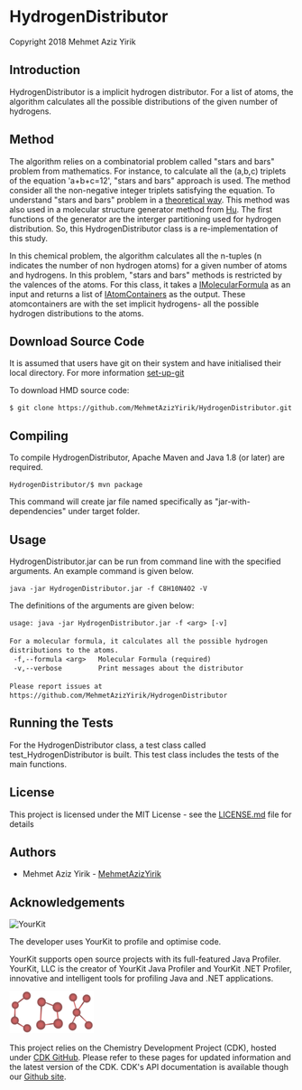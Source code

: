 # HydrogenDistributor

Copyright 2018 Mehmet Aziz Yirik

## Introduction

HydrogenDistributor is a implicit hydrogen distributor. For a list of atoms, the algorithm calculates all the possible distributions of the given number of hydrogens.

## Method 

The algorithm relies on a combinatorial problem called "stars and bars" problem from mathematics. For instance, to calculate all the (a,b,c) triplets of the equation 'a+b+c=12', "stars and bars" approach is used. The method consider all the non-negative integer triplets satisfying the equation. To understand "stars and bars" problem in a [theoretical way](https://en.wikipedia.org/wiki/Stars_and_bars_(combinatorics)). This method was also used in a molecular structure generator method from [Hu](https://pdf.sciencedirectassets.com/271374/1-s2.0-S0003267000X08070/1-s2.0-0003267094900442/main.pdf?x-amz-security-token=AgoJb3JpZ2luX2VjEAAaCXVzLWVhc3QtMSJHMEUCIQDl8q1ycXRbO2IyDneMCFX4LV4OO%2BClZ7tv8junYCL23AIgBGYWaps8KBAcmZuNMBW2ee6edTc%2BxR6%2BNXrHv5jz2t4q4wMIuf%2F%2F%2F%2F%2F%2F%2F%2F%2F%2FARACGgwwNTkwMDM1NDY4NjUiDBK5uzoacE3Q5%2BmsXiq3AyMmvHAi10xHqn5rbQ33LkAfIgPgle4XwfHjlSwymodbOCXIjo0Bno3LaSw9GAnfxIEmOVxmY3gbEimuaozTlfUAa880ihp4uyzffPZPGGgK5xiwGGDWn1ZrlDUYd79Aswas5Yn1KUDJ0n115ygypTaN5IHwWV%2Fq2nZgRVJrdYQ16%2FBouDxg7ys%2BViKkRIiNG9msSQ8yEvN%2Flrtf%2FbIhjBWRhxQgT6IOz4tTJS8tyk4FDKy8V5QOxWnB69eTFvu1vK9QvT5qEAoxxG2CgD%2F8mjVCUHi1XjAq33ZBzej2dryayJ4HQm9heclkdjai8llXODTCixLME4nHKSdBh1UDeX74jXpH4Btg6IZNq9TF14s3UjlC%2Bsh3JaZZwUEib5E7CEiXx8pQK91Kb%2FUHi7ziWQmDWKGCIujaoXqtoPerup%2Bv5UGoON67u1hNQ7qJ4k%2FtSRvRfXIc6tMqUp4ojMX9qOlxgHWuIzS7mwdXOGiYt4eHi8gliMhno0Fxni0%2FbV4hPBih34DVHtSGqCL5Nf4jYbRF7EZajZRSAJCo9OKzV1GBsr5cbZxfs1t2mrPz%2FX1V4cO8VoAqoUQwg7%2BR5QU6tAHEyyAeZ7oAMC2o0c8SF0jQOpyLsC7sd5gmdd1jBWgB0EDdmbtnlxlzIisXGJfg9PKGpZ8037Wj03LUvlqUcKcJorkujGjihJZYXHwk8fDp37wGCVin2yq%2BjEKCdqNsDdao98wCWkD66nNflQXw5LDr%2Bfb4qkATqm9Udvpz2ZPGTt6WHR7GbHp81M2VN3t77qBj8BJQ3ustULN4vghbxrvNzPbNxKLXl5VjQltpgFANDZdRXik%3D&AWSAccessKeyId=ASIAQ3PHCVTYQJFJ2PVP&Expires=1554280023&Signature=0WMc3UK%2BBICT1K9j8XJ8ig06N7I%3D&hash=183390ec495f34f9b5d624bac26a6eede9b655198dd38b680b658686585bc2da&host=68042c943591013ac2b2430a89b270f6af2c76d8dfd086a07176afe7c76c2c61&pii=0003267094900442&tid=spdf-75ef6d00-1d91-4202-b4b7-54f8716d4059&sid=31484c054d428749d369cf035fcbd73b6670gxrqb&type=client). The first functions of the generator are the interger partitioning used for hydrogen distribution. So, this HydrogenDistributor class is a re-implementation of this study. 

In this chemical problem, the algorithm calculates all the n-tuples (n indicates the number of non hydrogen atoms) for a given number of atoms and hydrogens. In this problem, "stars and bars" methods is restricted by the valences of the atoms. For this class, it takes a [IMolecularFormula](http://cdk.github.io/cdk/2.2/docs/api/org/openscience/cdk/interfaces/IMolecularFormula.html) as an input and returns a list of [IAtomContainers](http://cdk.github.io/cdk/2.2/docs/api/org/openscience/cdk/interfaces/IAtomContainer.html) as the output. These atomcontainers are with the set implicit hydrogens- all the possible hydrogen distributions to the atoms.

## Download Source Code

It is assumed that users have git on their system and have initialised their local directory. For more information [set-up-git](https://help.github.com/articles/set-up-git/ )

To download HMD source code:

```
$ git clone https://github.com/MehmetAzizYirik/HydrogenDistributor.git
```
## Compiling

To compile HydrogenDistributor, Apache Maven and Java 1.8 (or later) are required.
```
HydrogenDistributor/$ mvn package
```
This command will create jar file named specifically as "jar-with-dependencies" under target folder.

## Usage

HydrogenDistributor.jar can be run from command line with the specified arguments. An example command is given below.

```
java -jar HydrogenDistributor.jar -f C8H10N4O2 -V
```

The definitions of the arguments are given below:

```
usage: java -jar HydrogenDistributor.jar -f <arg> [-v]

For a molecular formula, it calculates all the possible hydrogen
distributions to the atoms.
 -f,--formula <arg>   Molecular Formula (required)
 -v,--verbose         Print messages about the distributor

Please report issues at
https://github.com/MehmetAzizYirik/HydrogenDistributor

```

## Running the Tests

For the HydrogenDistributor class, a test class called test_HydrogenDistributor is built. This test class includes the tests of the main functions. 

## License
This project is licensed under the MIT License - see the [LICENSE.md](https://github.com/MehmetAzizYirik/HydrogenDistributor/blob/master/LICENSE) file for details

## Authors

 - Mehmet Aziz Yirik - [MehmetAzizYirik](https://github.com/MehmetAzizYirik)
 
## Acknowledgements
![YourKit](https://camo.githubusercontent.com/97fa03cac759a772255b93c64ab1c9f76a103681/68747470733a2f2f7777772e796f75726b69742e636f6d2f696d616765732f796b6c6f676f2e706e67)

The developer uses YourKit to profile and optimise code.

YourKit supports open source projects with its full-featured Java Profiler. YourKit, LLC is the creator of YourKit Java Profiler and YourKit .NET Profiler, innovative and intelligent tools for profiling Java and .NET applications.

![cdk](https://github.com/MehmetAzizYirik/HMD/blob/master/cdk.png)

This project relies on the Chemistry Development Project (CDK), hosted under [CDK GitHub](http://cdk.github.io/). Please refer to these pages for updated information and the latest version of the CDK. CDK's API documentation is available though our [Github site](http://cdk.github.io/cdk/).


